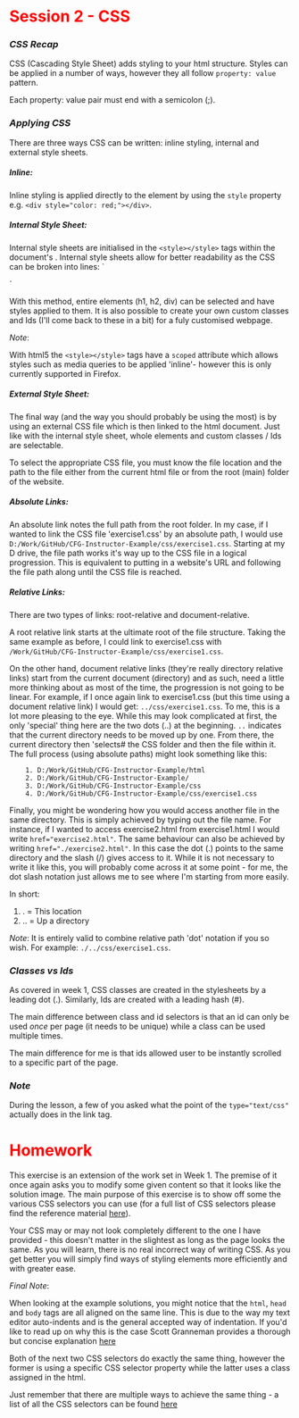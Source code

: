# Session 2 - CSS
### _CSS Recap_
CSS (Cascading Style Sheet) adds styling to your html structure.
Styles can be applied in a number of ways, however they all follow `property: value` pattern.

Each property: value pair must end with a semicolon (;).

### _Applying CSS_
There are three ways CSS can be written: inline styling, internal and external style sheets.

##### _Inline_:
Inline styling is applied directly to the element by using the `style` property e.g. `<div style="color: red;"></div>`.

##### _Internal Style Sheet_:
Internal style sheets are initialised in the `<style></style>` tags within the document's <head>. Internal style sheets allow for better readability as the CSS can be broken into lines: 
`<head>
	<style>
		h1 {
			color: red;
		}
	</style>
</head>`

With this method, entire elements (h1, h2, div) can be selected and have styles applied to them. It is also possible to create your own custom classes and Ids (I'll come back to these in a bit) for a fuly customised webpage.

_Note_:

With html5 the `<style></style>` tags have a `scoped` attribute which allows styles such as media queries to be applied 'inline'- however this is only currently supported in Firefox.

##### _External Style Sheet_:
The final way (and the way you should probably be using the most) is by using an external CSS file which is then linked to the html document.
Just like with the internal style sheet, whole elements and custom classes / Ids are selectable.

To select the appropriate CSS file, you must know the file location and the path to the file either from the current html file or from the root (main) folder of the website.

##### _Absolute Links_:
An absolute link notes the full path from the root folder.
In my case, if I wanted to link the CSS file 'exercise1.css' by an absolute path, I would use `D:/Work/GitHub/CFG-Instructor-Example/css/exercise1.css`. Starting at my D drive, the file path works it's way up to the CSS file in a logical progression. This is equivalent to putting in a website's URL and following the file path along until the CSS file is reached.


##### _Relative Links_:
There are two types of links: root-relative and document-relative.

A root relative link starts at the ultimate root of the file structure. Taking the same example as before, I could link to exercise1.css with `/Work/GitHub/CFG-Instructor-Example/css/exercise1.css`.

On the other hand, document relative links (they're really directory relative links) start from the current document (directory) and as such, need a little more thinking about as most of the time, the progression is not going to be linear. For example, if I once again link to exercise1.css (but this time using a document relative link) I would get: `../css/exercise1.css`. To me, this is a lot more pleasing to the eye. While this may look  complicated at first, the only 'special' thing here are the two dots (..) at the beginning. `..` indicates that the current directory needs to be moved up by one. From there, the current directory then 'selects# the CSS folder and then the file within it. The full process (using absolute paths) might look something like this:

		1. D:/Work/GitHub/CFG-Instructor-Example/html
		2. D:/Work/GitHub/CFG-Instructor-Example/
		3. D:/Work/GitHub/CFG-Instructor-Example/css
		4. D:/Work/GitHub/CFG-Instructor-Example/css/exercise1.css


Finally, you might be wondering how you would access another file in the same directory. This is simply achieved by typing out the file name. For instance, if I wanted to access exercise2.html from exercise1.html I would write `href="exercise2.html"`. The same behaviour can also be achieved by writing `href="./exercise2.html"`. In this case the dot (.) points to the same directory and the slash (/) gives access to it. While it is not necessary to write it like this, you will probably come across it at some point - for me, the dot slash notation just allows me to see where I'm starting from more easily.

In short:

1. .  = This location
2. .. = Up a directory

_Note_:
It is entirely valid to combine relative path 'dot' notation if you so wish. For example: `./../css/exercise1.css`.

### _Classes vs Ids_
As covered in week 1, CSS classes are created in the stylesheets by a leading dot (.). Similarly, Ids are created with a leading hash (#).

The main difference between class and id selectors is that an id can only be used _once_ per page (it needs to be unique) while a class can be used multiple times.

The main difference for me is that ids allowed user to be instantly scrolled to a specific part of the page.

### _Note_
During the lesson, a few of you asked what the point of the `type="text/css"` actually does in the link tag. 


# Homework
This exercise is an extension of the work set in Week 1. The premise of it once again asks you to modify some given content so that it looks like the solution image. The main purpose of this exercise is to show off some the various CSS selectors you can use (for a full list of CSS selectors please find the reference material [here](https://www.w3schools.com/cssref/css_selectors.asp "CSS Selectors")).

Your CSS may or may not look completely different to the one I have provided - this doesn't matter in the slightest as long as the page looks the same. As you will learn, there is no real incorrect way of writing CSS. As you get better you will simply find ways of styling elements more efficiently and with greater ease. 

_Final Note_:

When looking at the example solutions, you might notice that the `html`, `head` and `body` tags are all aligned on the same line. This is due to the way my text editor auto-indents and is the general accepted way of indentation. If you'd like to read up on why this is the case Scott Granneman provides a thorough but concise explanation [here](https://www.granneman.com/webdev/coding/formatting-and-indenting-your-html/#what-about-the-basic-structure "HTML Indentation")

Both of the next two CSS selectors do exactly the same thing,
however the former is using a specific CSS selector property while the 
latter uses a class assigned in the html.

Just remember that there are multiple ways to achieve the same thing - a list of all the CSS selectors can be found [here](https://www.w3schools.com/cssref/css_selectors.asp "CSS Selectors")
